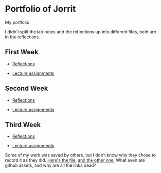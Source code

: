 # Portfolio of Jorrit
My portfolio.

I didn't split the lab notes and the reflections up into different files, both are in the reflections.

## First Week
- [Reflections](/Jorrit/reflections/week1/)

- [Lecture assignments](/Jorrit/assignments/week1/)

## Second Week
- [Reflections](/Jorrit/reflections/week2/)

- [Lecture assignments](/Jorrit/assignments/week2/)

## Third Week
- [Reflections](/Jorrit/reflections/week3/)

- [Lecture assignments](/Jorrit/assignments/week3/)

Some of my work was saved by others, but I don't know why they chose to record it as they did.
[Here's the file](/TeamThree/Ulrichs%20Lab%20Tasks.md), [and the other one.](/TeamThree/Volkers%20Part.md) What even are github assets, and why are all the links dead?

